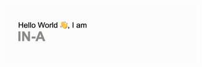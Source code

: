 <img src="https://github.com/INA-95/INA-95/blob/main/git_hub_image.png?raw=true" alt="banner">

<!--
**INA-95/INA-95** is a ✨ _special_ ✨ repository because its `README.md` (this file) appears on your GitHub profile.
